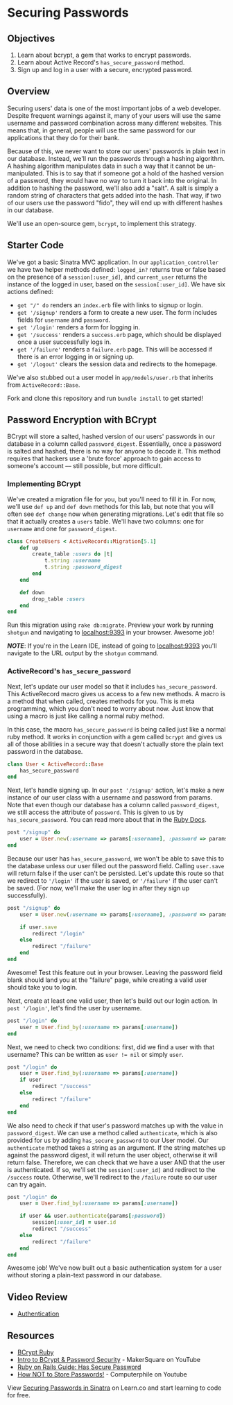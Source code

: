 # Securing Passwords

## Objectives

1. Learn about bcrypt, a gem that works to encrypt passwords.
2. Learn about Active Record's `has_secure_password` method.
3. Sign up and log in a user with a secure, encrypted password.

## Overview

Securing users' data is one of the most important jobs of a web developer.
Despite frequent warnings against it, many of your users will use the same
username and password combination across many different websites. This means
that, in general, people will use the same password for our applications that
they do for their bank.

Because of this, we never want to store our users' passwords in plain text in
our database. Instead, we'll run the passwords through a hashing algorithm. A
hashing algorithm manipulates data in such a way that it cannot be
un-manipulated. This is to say that if someone got a hold of the hashed version
of a password, they would have no way to turn it back into the original. In
addition to hashing the password, we'll also add a "salt". A salt is simply a
random string of characters that gets added into the hash. That way, if two of
our users use the password "fido", they will end up with different hashes in
our database.

We'll use an open-source gem, `bcrypt`, to implement this strategy.

## Starter Code

We've got a basic Sinatra MVC application. In our `application_controller` we
have two helper methods defined: `logged_in?` returns true or false based on
the presence of a `session[:user_id]`, and `current_user` returns the instance
of the logged in user, based on the `session[:user_id]`. We have six actions
defined:

* `get "/" do` renders an `index.erb` file with links to signup or login.
* `get '/signup'` renders a form to create a new user. The form includes fields for `username` and `password`.
* `get '/login'` renders a form for logging in.
* `get '/success'` renders a `success.erb` page, which should be displayed once a user successfully logs in.
* `get '/failure'` renders a `failure.erb` page. This will be accessed if there is an error logging in or signing up.
* `get '/logout'` clears the session data and redirects to the homepage.

We've also stubbed out a user model in `app/models/user.rb` that inherits from
`ActiveRecord::Base`.

Fork and clone this repository and run `bundle install` to get started!

## Password Encryption with BCrypt

BCrypt will store a salted, hashed version of our users' passwords in our
database in a column called `password_digest`. Essentially, once a password is
salted and hashed, there is no way for anyone to decode it. This method
requires that hackers use a 'brute force' approach to gain access to someone's
account –– still possible, but more difficult.

### Implementing BCrypt

We've created a migration file for you, but you'll need to fill it in. For now,
we'll use `def up` and `def down` methods for this lab, but note that you will
often see `def change` now when generating migrations. Let's edit that file so
that it actually creates a `users` table. We'll have two columns: one for
`username` and one for `password_digest`.

```ruby
class CreateUsers < ActiveRecord::Migration[5.1]
	def up
		create_table :users do |t|
			t.string :username
			t.string :password_digest
		end
	end

	def down
		drop_table :users
	end
end
```

Run this migration using `rake db:migrate`. Preview your work by running
`shotgun` and navigating to [localhost:9393](http://localhost:9393/) in your
browser. Awesome job!

**_NOTE_**: If you're in the Learn IDE, instead of going to
[localhost:9393](http://localhost:9393/) you'll navigate to the URL output by
the `shotgun` command.

### ActiveRecord's `has_secure_password`

Next, let's update our user model so that it includes `has_secure_password`.
This ActiveRecord macro gives us access to a few new methods. A macro is a
method that when called, creates methods for you. This is meta programming,
which you don't need to worry about now. Just know that using a macro is just
like calling a normal ruby method.

In this case, the macro `has_secure_password` is being called just like a
normal ruby method. It works in conjunction with a gem called `bcrypt` and
gives us all of those abilities in a secure way that doesn't actually store the
plain text password in the database.

```ruby
class User < ActiveRecord::Base
	has_secure_password
end
```

Next, let's handle signing up. In our `post '/signup'` action, let's make a new
instance of our user class with a username and password from params. Note that
even though our database has a column called `password_digest`, we still access
the attribute of `password`. This is given to us by `has_secure_password`. You
can read more about that in the [Ruby Docs](http://api.rubyonrails.org/classes/ActiveModel/SecurePassword/ClassMethods.html#method-i-has_secure_password).

```ruby
post "/signup" do
	user = User.new(:username => params[:username], :password => params[:password])
end
```

Because our user has `has_secure_password`, we won't be able to save this to
the database unless our user filled out the password field. Calling `user.save`
will return false if the user can't be persisted. Let's update this route so
that we redirect to `'/login'` if the user is saved, or `'/failure'` if the
user can't be saved. (For now, we'll make the user log in after they sign up
successfully).

```ruby
post "/signup" do
	user = User.new(:username => params[:username], :password => params[:password])

	if user.save
		redirect "/login"
	else
		redirect "/failure"
	end
end
```

Awesome! Test this feature out in your browser. Leaving the password field
blank should land you at the "failure" page, while creating a valid user should
take you to login.

Next, create at least one valid user, then let's build out our login action. In
`post '/login'`, let's find the user by username.

```ruby
post "/login" do
	user = User.find_by(:username => params[:username])
end
```

Next, we need to check two conditions: first, did we find a user with that
username? This can be written as `user != nil` or simply `user`.

```ruby
post "/login" do
	user = User.find_by(:username => params[:username])
	if user
		redirect "/success"
	else
		redirect "/failure"
	end
end
```

We also need to check if that user's password matches up with the value in
`password_digest`. We can use a method called `authenticate`, which is also
provided for us by adding `has_secure_password` to our User model. Our
`authenticate` method takes a string as an argument. If the string matches up
against the password digest, it will return the user object, otherwise it will
return false. Therefore, we can check that we have a user AND that the user is
authenticated. If so, we'll set the `session[:user_id]` and redirect to the
`/success` route. Otherwise, we'll redirect to the `/failure` route so our user
can try again.

```ruby
post "/login" do
	user = User.find_by(:username => params[:username])

	if user && user.authenticate(params[:password])
		session[:user_id] = user.id
		redirect "/success"
	else
		redirect "/failure"
	end
end
```

Awesome job! We've now built out a basic authentication system for a user
without storing a plain-text password in our database.

## Video Review

* [Authentication](https://www.youtube.com/watch?v=_S1s6R-_wYc)

## Resources

* [BCrypt Ruby](https://github.com/codahale/bcrypt-ruby)
* [Intro to BCrypt & Password Security](https://www.youtube.com/watch?v=O6cmuiTBZVs) - MakerSquare on YouTube
* [Ruby on Rails Guide: Has Secure Password](http://api.rubyonrails.org/classes/ActiveModel/SecurePassword/ClassMethods.html)
* [How NOT to Store Passwords!](https://www.youtube.com/watch?v=8ZtInClXe1Q) - Computerphile on Youtube

<p data-visibility='hidden'>View <a href='https://learn.co/lessons/sinatra-password-security'>Securing Passwords in Sinatra</a> on Learn.co and start learning to code for free.</p>
